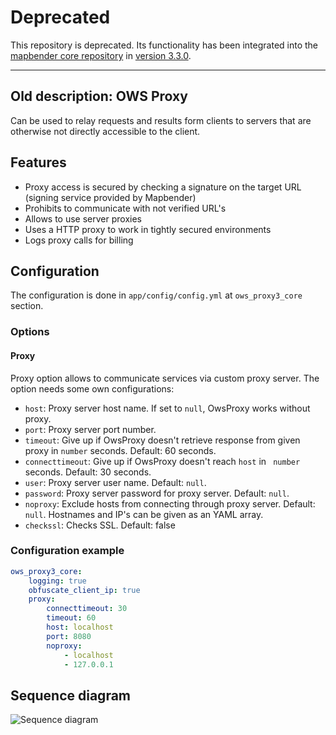 # Deprecated

This repository is deprecated. Its functionality has been integrated into the [mapbender core repository](https://github.com/mapbender/mapbender/) in [version 3.3.0](https://github.com/mapbender/mapbender/releases/tag/v3.3.0).

---

## Old description: OWS Proxy

 Can be used to relay requests and results form clients to servers that are otherwise not directly accessible to the client.
 
## Features

* Proxy access is secured by checking a signature on the target URL (signing service provided by Mapbender)
* Prohibits to communicate with not verified URL's
* Allows to use server proxies
* Uses a HTTP proxy to work in tightly secured environments
* Logs proxy calls for billing

## Configuration

The configuration is done in `app/config/config.yml` at `ows_proxy3_core` section.

### Options

#### Proxy


Proxy option allows to communicate services via custom proxy server.
The option needs some own configurations:

* `host`: Proxy server host name. If set to `null`, OwsProxy works without proxy.
* `port`: Proxy server port number.
* `timeout`: Give up if OwsProxy doesn't retrieve response from given proxy in `number` seconds.  Default: 60 seconds. 
* `connecttimeout`: Give up if OwsProxy doesn't reach `host` in ` number` seconds. Default: 30 seconds.
* `user`:  Proxy server user name. Default: `null`.
* `password`: Proxy server password for proxy server. Default: `null`.
* `noproxy`:  Exclude hosts from connecting through proxy server. Default: `null`. Hostnames and IP's can be given as an YAML array.
* `checkssl`: Checks SSL. Default: false

### Configuration example

```yaml
ows_proxy3_core:
    logging: true               
    obfuscate_client_ip: true 
    proxy:                
        connecttimeout: 30    
        timeout: 60           
        host: localhost            
        port: 8080                 
        noproxy:               
            - localhost           
            - 127.0.0.1           
```


##  Sequence diagram

![Sequence diagram](http://plantuml.com/plantuml/proxy?src=https://raw.githubusercontent.com/mapbender/owsproxy3/master/src/OwsProxy3/CoreBundle/Documentation/communication.puml)
